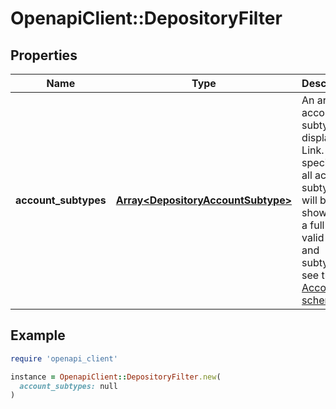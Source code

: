 # OpenapiClient::DepositoryFilter

## Properties

| Name | Type | Description | Notes |
| ---- | ---- | ----------- | ----- |
| **account_subtypes** | [**Array&lt;DepositoryAccountSubtype&gt;**](DepositoryAccountSubtype.md) | An array of account subtypes to display in Link. If not specified, all account subtypes will be shown. For a full list of valid types and subtypes, see the [Account schema](https://plaid.com/docs/api/accounts#account-type-schema).  |  |

## Example

```ruby
require 'openapi_client'

instance = OpenapiClient::DepositoryFilter.new(
  account_subtypes: null
)
```

